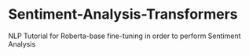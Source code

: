 # Sentiment-Analysis-Transformers
NLP Tutorial for Roberta-base fine-tuning in order to perform Sentiment Analysis
